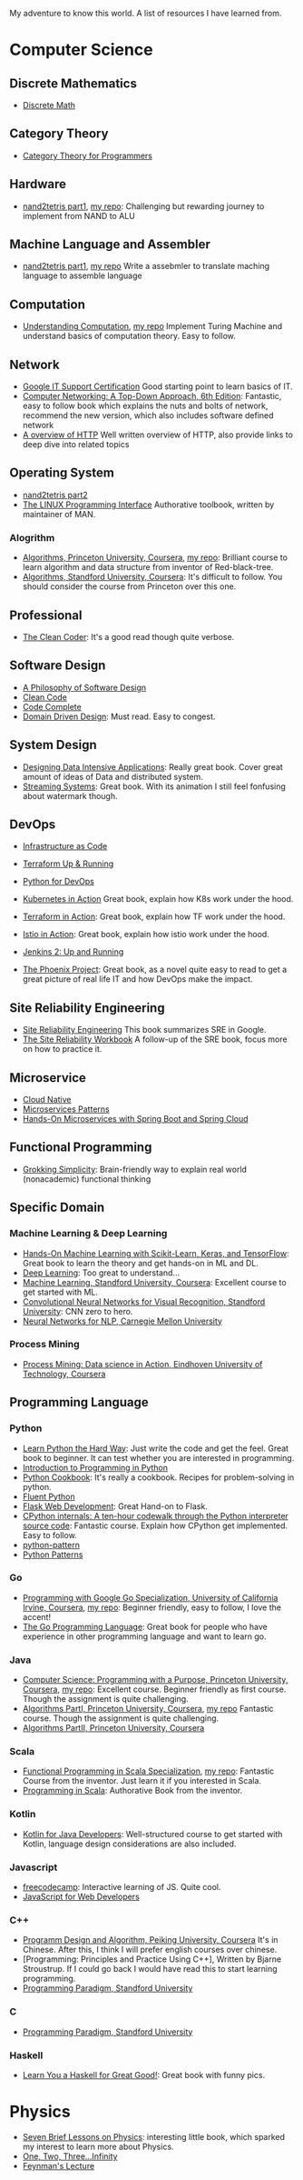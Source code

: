 
My adventure to know this world.
A list of resources I have learned from.


# Computer Science

## Discrete Mathematics


* [Discrete Math](https://www.youtube.com/playlist?list=PLHXZ9OQGMqxersk8fUxiUMSIx0DBqsKZS)

## Category Theory

* [Category Theory for Programmers](https://github.com/hmemcpy/milewski-ctfp-pdf)

## Hardware

* [nand2tetris part1](https://www.coursera.org/learn/build-a-computer), [my repo](https://github.com/hughluo/nand2tetris): Challenging but rewarding journey to implement from NAND to ALU

## Machine Language and Assembler


* [nand2tetris part1](https://www.coursera.org/learn/build-a-computer), [my repo](https://github.com/hughluo/nand2tetris) Write a assebmler to translate maching language to assemble language

## Computation

* [Understanding Computation](https://computationbook.com/), [my repo](https://github.com/hughluo/understanding_computation) Implement Turing Machine and understand basics of computation theory. Easy to follow.

## Network


* [Google IT Support Certification](https://www.coursera.org/professional-certificates/google-it-support) Good starting point to learn basics of IT.
* [Computer Networking: A Top-Down Approach, 6th Edition](https://www.pearson.com/us/higher-education/product/Kurose-Computer-Networking-A-Top-Down-Approach-6th-Edition/9780132856201.html): Fantastic, easy to follow book which explains the nuts and bolts of network, recommend the new version, which also includes software defined network
* [A overview of HTTP](https://developer.mozilla.org/en-US/docs/Web/HTTP/Overview) Well written overview of HTTP, also provide links to deep dive into related topics

## Operating System


* [nand2tetris part2](https://www.coursera.org/learn/nand2tetris2)
* [The LINUX Programming Interface](http://man7.org/tlpi/) Authorative toolbook, written by maintainer of MAN.


### Alogrithm



* [Algorithms, Princeton University, Coursera](https://algs4.cs.princeton.edu/home/), [my repo](https://github.com/hughluo/algorithms_princeton): Brilliant course to learn algorithm and data structure from inventor of Red-black-tree.
* [Algorithms, Standford University, Coursera](https://www.coursera.org/specializations/algorithms): It's difficult to follow. You should consider the course from Princeton over this one.

## Professional

* [The Clean Coder](https://www.oreilly.com/library/view/the-clean-coder/9780132542913/): It's a good read though quite verbose.

## Software Design


* [A Philosophy of Software Design](https://www.goodreads.com/en/book/show/39996759-a-philosophy-of-software-design)
* [Clean Code](https://www.oreilly.com/library/view/clean-code/9780136083238/)
* [Code Complete](https://www.oreilly.com/library/view/code-complete-second/0735619670/)
* [Domain Driven Design](https://www.goodreads.com/book/show/179133.Domain_Driven_Design): Must read. Easy to congest.

## System Design



* [Designing Data Intensive Applications](https://dataintensive.net/): Really great book. Cover great amount of ideas of Data and distributed system.
* [Streaming Systems](http://streamingbook.net/): Great book. With its animation I still feel fonfusing about watermark though.

## DevOps
* [Infrastructure as Code](https://www.oreilly.com/library/view/infrastructure-as-code/9781491924334/)
* [Terraform Up & Running](https://www.oreilly.com/library/view/terraform-up/9781492046899/)
* [Python for DevOps](http://shop.oreilly.com/product/0636920274902.do)
* [Kubernetes in Action](https://www.manning.com/books/kubernetes-in-action-second-edition) Great book, explain how K8s work under the hood.
* [Terraform in Action](https://www.manning.com/books/terraform-in-action/): Great book, explain how TF work under the hood.
* [Istio in Action](https://www.manning.com/books/istio-in-action): Great book, explain how istio work under the hood.

* [Jenkins 2: Up and Running](https://www.oreilly.com/library/view/jenkins-2-up/9781491979587/)
* [The Phoenix Project](https://itrevolution.com/book/the-phoenix-project/): Great book, as a novel quite easy to read to get a great picture of real life IT and how DevOps make the impact.

## Site Reliability Engineering
* [Site Reliability Engineering](https://sre.google/books/) This book summarizes SRE in Google.
* [The Site Reliability Workbook](https://sre.google/books/) A follow-up of the SRE book, focus more on how to practice it.


## Microservice
* [Cloud Native](http://shop.oreilly.com/product/0636920261704.do)
* [Microservices Patterns](https://www.manning.com/books/microservices-patterns)
* [Hands-On Microservices with Spring Boot and Spring Cloud](https://www.packtpub.com/eu/web-development/hands-on-microservices-with-spring-boot-and-spring-cloud)

## Functional Programming
* [Grokking Simplicity](https://www.manning.com/books/grokking-simplicity): Brain-friendly way to explain real world (nonacademic) functional thinking

## Specific Domain
### Machine Learning & Deep Learning


* [Hands-On Machine Learning with Scikit-Learn, Keras, and TensorFlow](https://www.oreilly.com/library/view/hands-on-machine-learning/9781492032632/): Great book to learn the theory and get hands-on in ML and DL.
* [Deep Learning](http://www.deeplearningbook.org/): Too great to understand...
* [Machine Learning, Standford University, Coursera](https://www.coursera.org/learn/machine-learning): Excellent course to get started with ML.
* [Convolutional Neural Networks for Visual Recognition, Standford University](https://www.youtube.com/watch?v=vT1JzLTH4G4&list=PL3FW7Lu3i5JvHM8ljYj-zLfQRF3EO8sYv): CNN zero to hero.
* [Neural Networks for NLP, Carnegie Mellon University](https://www.youtube.com/watch?v=pmcXgNTuHnk&list=PL8PYTP1V4I8Ajj7sY6sdtmjgkt7eo2VMs)

### Process Mining
* [Process Mining: Data science in Action, Eindhoven University of Technology, Coursera](https://www.coursera.org/learn/process-mining)

## Programming Language

### Python



* [Learn Python the Hard Way](https://books.google.de/books/about/Learn_Python_3_the_Hard_Way.html?id=93YpDwAAQBAJ&source=kp_book_description&redir_esc=y): Just write the code and get the feel. Great book to beginner. It can test whether you are interested in programming.
* [Introduction to Programming in Python](https://introcs.cs.princeton.edu/python/home/)
* [Python Cookbook](http://shop.oreilly.com/product/0636920027072.do): It's really a cookbook. Recipes for problem-solving in python.
* [Fluent Python](http://shop.oreilly.com/product/0636920032519.do)
* [Flask Web Development](https://www.oreilly.com/library/view/flask-web-development/9781491991725/): Great Hand-on to Flask.
* [CPython internals: A ten-hour codewalk through the Python interpreter source code](https://www.youtube.com/playlist?list=PLzV58Zm8FuBL6OAv1Yu6AwXZrnsFbbR0S): Fantastic course. Explain how CPython get implemented. Easy to follow.
* [python-pattern](https://github.com/faif/python-patterns)
* [Python Patterns](https://python-patterns.guide/)

### Go



* [Programming with Google Go Specialization, University of California Irvine, Coursera](https://www.coursera.org/specializations/google-golang), [my repo](https://github.com/hughluo/golang_uci): Beginner friendly, easy to follow, I love the accent!
* [The Go Programming Language](https://www.gopl.io/): Great book for people who have experience in other programming language and want to learn go.

### Java



* [Computer Science: Programming with a Purpose, Princeton University, Coursera](https://www.coursera.org/learn/cs-programming-java), [my repo](https://github.com/hughluo/programming_with_a_purpose): Excellent course. Beginner friendly as first course. Though the assignment is quite challenging.
* [Algorithms PartI, Princeton University, Coursera](https://www.coursera.org/learn/algorithms-part1), [my repo](https://github.com/hughluo/algorithms_princeton) Fantastic course. Though the assignment is quite challenging.
* [Algorithms PartII, Princeton University, Coursera](https://www.coursera.org/learn/algorithms-part2)

### Scala
* [Functional Programming in Scala Specialization](https://www.coursera.org/specializations/scala), [my repo](https://github.com/hughluo/functional_programming_in_scala): Fantastic Course from the inventor. Just learn it if you interested in Scala.
* [Programming in Scala](https://booksites.artima.com/programming_in_scala_3ed): Authorative Book from the inventor.

### Kotlin
* [Kotlin for Java Developers](https://www.coursera.org/learn/kotlin-for-java-developers/): Well-structured course to get started with Kotlin, language design considerations are also included.

### Javascript
* [freecodecamp](https://www.freecodecamp.org/): Interactive learning of JS. Quite cool.
* [JavaScript for Web Developers](https://www.wiley.com/en-us/Professional+JavaScript+for+Web+Developers%2C+4th+Edition-p-9781119366577)

### C++
* [Programm Design and Algorithm, Peiking University, Coursera](https://www.coursera.org/specializations/biancheng-suanfa) It's in Chinese. After this, I think I will prefer english courses over chinese. 
* [Programming: Principles and Practice Using C++], Written by Bjarne Stroustrup. If I could go back I would have read this to start learning programming.
* [Programming Paradigm, Standford University](https://www.youtube.com/watch?v=Ps8jOj7diA0&list=PLD28639E2FFC4B86A)

### C
* [Programming Paradigm, Standford University](https://www.youtube.com/watch?v=Ps8jOj7diA0&list=PLD28639E2FFC4B86A)

### Haskell
* [Learn You a Haskell for Great Good!](http://learnyouahaskell.com/): Great book with funny pics.


# Physics
* [Seven Brief Lessons on Physics](https://www.goodreads.com/book/show/25734172-seven-brief-lessons-on-physics): interesting little book, which sparked my interest to learn more about Physics.
* [One, Two, Three...Infinity](https://www.goodreads.com/book/show/52670.One_Two_Three_Infinity)
* [Feynman's Lecture](https://www.feynmanlectures.caltech.edu/)
